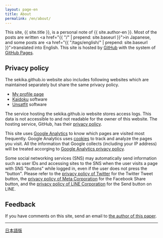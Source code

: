 ```yaml
---
layout: page-en
title: About
permalink: /en/about/
---
```

This site, {{ site.title }}, is a personal note of {{ site.author-en }}. Most of the posts are written <a href="{{ "/" | prepend: site.baseurl }}">in Japanese</a>, and some posts are <a href="{{ "/tags/english/" | prepend: site.baseurl }}">translated into English</a>. This site is hosted by [GitHub](https://github.com/) with the system of [GitHub Pages](https://pages.github.com/).

## Privacy policy
The sekika.github.io website also includes following websites which are maintained separately but share the same privacy policy.

- <a href="/toyo/en/">My profile page</a>
- <a href="/kaidoku/">Kaidoku</a> software
- <a href="/unsatfit/">Unsatfit</a> software

The service hosting the sekika.github.io website stores access logs. This data is not accessible to and not readable for the owner of this website. The hosting service, GitHub, has their <a href="https://docs.github.com/en/github/site-policy/github-privacy-statement">privacy policy</a>.

This site uses [Google Analytics](https://analytics.google.com/analytics/) to know which pages are visited most frequently. Google Analytics uses [cookies](https://en.wikipedia.org/wiki/HTTP_cookie) to track and analyze the pages you visit. All the information that Google collects (including your IP address) will be treated accorging to [Google Analytics privacy policy](https://support.google.com/analytics/answer/6004245).

Some social networking services (SNS) may automatically send information such as user IDs and accessing sites to the SNS when the user visits a page with SNS "buttons" while logged in, even if the user does not press the "button". Please refer to the <a href="https://twitter.com/privacy?lang=en">privacy policy of Twitter</a> for the Twitter Tweet button, the <a href="https://www.facebook.com/privacy/policy/">privacy policy of Meta Corporation</a> for the Facebook Share button, and the <a href="https://line.me/en/terms/policy/">privacy policy of LINE Corporation</a> for the Send button on LINE.

## Feedback
If you have comments on this site, send an email to <a href="http://www.sciencedirect.com/science/article/pii/S0016706115000622">the author of this paper</a>.

---
<a href="/about/">日本語版</a>
